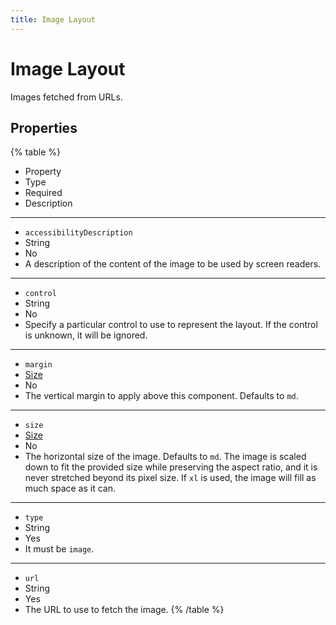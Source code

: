 ```yaml
---
title: Image Layout
---
```


# Image Layout



Images fetched from URLs.

## Properties

{% table %}
* Property
* Type
* Required
* Description
---
* `accessibilityDescription`
* String
* No
*
  A description of the content of the image to be used by screen readers.
---
* `control`
* String
* No
*
  Specify a particular control to use to represent the layout. If the control is unknown, it will be ignored.
---
* `margin`
* [Size](../misc/size#Size)
* No
*
  The vertical margin to apply above this component. Defaults to `md`.
---
* `size`
* [Size](../misc/size#Size)
* No
*
  The horizontal size of the image. Defaults to `md`. The image is scaled down to fit the provided size while preserving the aspect ratio, and it is never stretched beyond its pixel size. If `xl` is used, the image will fill as much space as it can.
---
* `type`
* String
* Yes
*
  It must be `image`.
---
* `url`
* String
* Yes
*
  The URL to use to fetch the image.
{% /table %}

